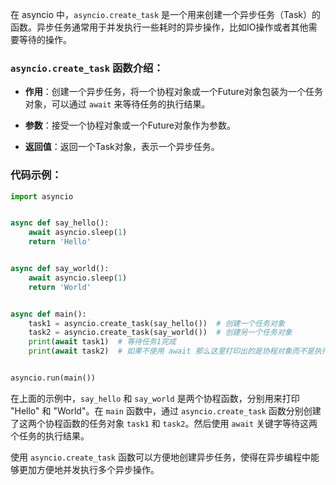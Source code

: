 在 asyncio 中，`asyncio.create_task` 是一个用来创建一个异步任务（Task）的函数。异步任务通常用于并发执行一些耗时的异步操作，比如IO操作或者其他需要等待的操作。

### `asyncio.create_task` 函数介绍：

- **作用**：创建一个异步任务，将一个协程对象或一个Future对象包装为一个任务对象，可以通过 `await` 来等待任务的执行结果。

- **参数**：接受一个协程对象或一个Future对象作为参数。

- **返回值**：返回一个Task对象，表示一个异步任务。

### 代码示例：

```python
import asyncio


async def say_hello():
    await asyncio.sleep(1)
    return 'Hello'


async def say_world():
    await asyncio.sleep(1)
    return 'World'


async def main():
    task1 = asyncio.create_task(say_hello())  # 创建一个任务对象
    task2 = asyncio.create_task(say_world())  # 创建另一个任务对象
    print(await task1)  # 等待任务1完成
    print(await task2)  # 如果不使用 await 那么这里打印出的是协程对象而不是执行结果。


asyncio.run(main())

```

在上面的示例中，`say_hello` 和 `say_world` 是两个协程函数，分别用来打印 "Hello" 和 "World"。在 `main` 函数中，通过 `asyncio.create_task` 函数分别创建了这两个协程函数的任务对象 `task1` 和 `task2`。然后使用 `await` 关键字等待这两个任务的执行结果。

使用 `asyncio.create_task` 函数可以方便地创建异步任务，使得在异步编程中能够更加方便地并发执行多个异步操作。